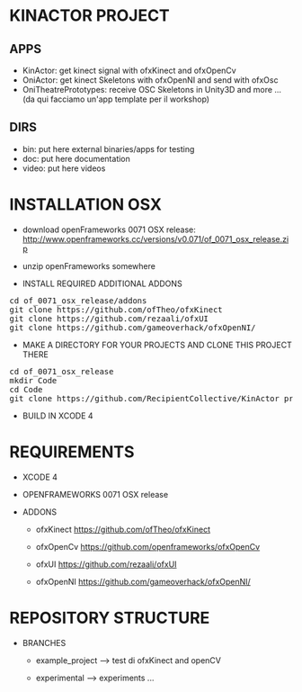 KINACTOR PROJECT
=======================

APPS
-----------------------

* KinActor: get kinect signal with ofxKinect and ofxOpenCv
* OniActor: get kinect Skeletons with ofxOpenNI and send with ofxOsc
* OniTheatrePrototypes: receive OSC Skeletons in Unity3D and more ... (da qui facciamo un'app template per il workshop)

DIRS
-----------------------

* bin: put here external binaries/apps for testing
* doc: put here documentation
* video: put here videos

INSTALLATION OSX
=======================

- download openFrameworks 0071 OSX release: http://www.openframeworks.cc/versions/v0.071/of_0071_osx_release.zip

- unzip openFrameworks somewhere

- INSTALL REQUIRED ADDITIONAL ADDONS

<pre>
cd of_0071_osx_release/addons
git clone https://github.com/ofTheo/ofxKinect
git clone https://github.com/rezaali/ofxUI
git clone https://github.com/gameoverhack/ofxOpenNI/
</pre>

- MAKE A DIRECTORY FOR YOUR PROJECTS AND CLONE THIS PROJECT THERE

<pre>
cd of_0071_osx_release
mkdir Code
cd Code
git clone https://github.com/RecipientCollective/KinActor_project.git
</pre>

- BUILD IN XCODE 4


REQUIREMENTS
=======================

* XCODE 4

* OPENFRAMEWORKS 0071 OSX release

* ADDONS

	* ofxKinect https://github.com/ofTheo/ofxKinect

	* ofxOpenCv https://github.com/openframeworks/ofxOpenCv

	* ofxUI  https://github.com/rezaali/ofxUI

	* ofxOpenNI https://github.com/gameoverhack/ofxOpenNI/



REPOSITORY STRUCTURE
=======================

* BRANCHES

	* example_project --> test di ofxKinect and openCV

	* experimental --> experiments ...

